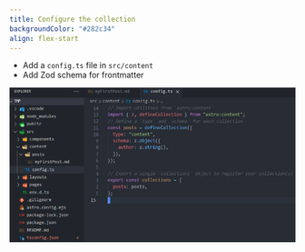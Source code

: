 ```yaml
---
title: Configure the collection
backgroundColor: "#282c34"
align: flex-start
---
```


- Add a `config.ts` file in `src/content`
- Add Zod schema for frontmatter

![](../../assets/astro-content-collections-config.png)
